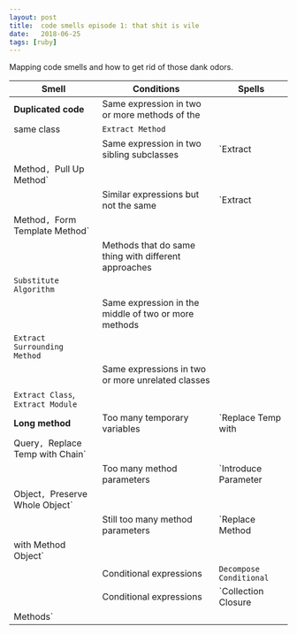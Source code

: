```yaml
---
layout: post
title:  code smells episode 1: that shit is vile
date:   2018-06-25
tags: [ruby]
---
```

Mapping code smells and how to get rid of those dank odors.

| Smell | Conditions | Spells  |
| ----- | ---------- | ------- |
| **Duplicated code** | Same expression in two or more methods of the
same class | `Extract Method` |
|                | Same expression in two sibling subclasses | `Extract
Method`, `Pull Up Method` |
|                | Similar expressions but not the same | `Extract
Method`, `Form Template Method` |
|                | Methods that do same thing with different approaches
| `Substitute Algorithm` |
|                | Same expression in the middle of two or more methods
| `Extract Surrounding Method` |
|                | Same expressions in two or more unrelated classes |
`Extract Class`, `Extract Module` |
| **Long method**  | Too many temporary variables | `Replace Temp with
Query`, `Replace Temp with Chain` |
|                | Too many method parameters | `Introduce Parameter
Object`, `Preserve Whole Object` |
|                | Still too many method parameters | `Replace Method
with Method Object` |
|                | Conditional expressions | `Decompose Conditional` |
|                | Conditional expressions | `Collection Closure
Methods` |
